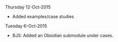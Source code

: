 Thursday 12-Oct-2015

   * Added examples/case studies

Tuesday 6-Oct-2015
  
   * BJS: Added an Obsidian submodule under cases. 

